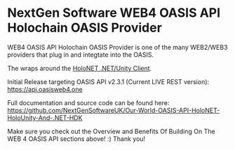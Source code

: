 ﻿# NextGen Software WEB4 OASIS API Holochain OASIS Provider

WEB4 OASIS API Holochain OASIS Provider is one of the many WEB2/WEB3 providers that plug in and integtate into the OASIS.

The wraps around the [HoloNET .NET/Unity Client](https://github.com/holochain-open-dev/holochain-client-csharp).

Initial Release targeting OASIS API v2.3.1 (Current LIVE REST version): \
https://api.oasisweb4.one

Full documentation and source code can be found here: \
https://github.com/NextGenSoftwareUK/Our-World-OASIS-API-HoloNET-HoloUnity-And-.NET-HDK

Make sure you check out the Overview and Benefits Of Building On The WEB 4 OASIS API sections above! :) Thank you!